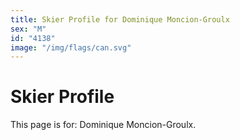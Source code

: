 ```yaml
---
title: Skier Profile for Dominique Moncion-Groulx
sex: "M"
id: "4138"
image: "/img/flags/can.svg" 
---
```


# Skier Profile

This page is for: Dominique Moncion-Groulx.
    